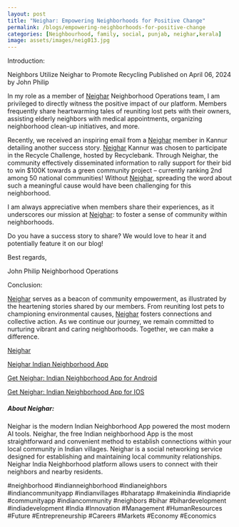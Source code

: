 ```yaml
---
layout: post
title: "Neighar: Empowering Neighborhoods for Positive Change"
permalink: /blogs/empowering-neighborhoods-for-positive-change
categories: [Neighbourhood, family, social, punjab, neighar,kerala]
image: assets/images/neig013.jpg
---
```



Introduction:
 
 
Neighbors Utilize Neighar to Promote Recycling
Published on April 06, 2024 by John Philip

In my role as a member of [Neighar](https://neighar.com/download) Neighborhood Operations team, I am privileged to directly witness the positive impact of our platform. Members frequently share heartwarming tales of reuniting lost pets with their owners, assisting elderly neighbors with medical appointments, organizing neighborhood clean-up initiatives, and more.

Recently, we received an inspiring email from a [Neighar](https://neighar.com/download) member in Kannur detailing another success story. [Neighar](https://neighar.com/download) Kannur was chosen to participate in the Recycle Challenge, hosted by Recyclebank. Through Neighar, the community effectively disseminated information to rally support for their bid to win $100K towards a green community project – currently ranking 2nd among 50 national communities! Without [Neighar](https://neighar.com/download), spreading the word about such a meaningful cause would have been challenging for this neighborhood.

I am always appreciative when members share their experiences, as it underscores our mission at [Neighar](https://neighar.com/download): to foster a sense of community within neighborhoods.

Do you have a success story to share? We would love to hear it and potentially feature it on our blog!

Best regards,

John Philip
Neighborhood Operations



Conclusion:

[Neighar](https://neighar.com/download) serves as a beacon of community empowerment, as illustrated by the heartening stories shared by our members. From reuniting lost pets to championing environmental causes, [Neighar](https://neighar.com/download) fosters connections and collective action. As we continue our journey, we remain committed to nurturing vibrant and caring neighborhoods. Together, we can make a difference.



[Neighar](https://www.neighar.com)

[Neighar Indian Neighborhood App](https://neighar.com/download)

[Get Neighar: Indian Neighborhood App for Android](https://play.google.com/store/apps/details?id=com.neighar.app)

[Get Neighar: Indian Neighborhood App for IOS](https://apps.apple.com/us/app/neighar-india-neighborhood-app/id6471035218)

##### About Neighar:

Neighar is the modern Indian Neighborhood App powered the most modern AI tools. Neighar, the free Indian neighborhood App is the most straightforward and convenient method to establish connections within your local community in Indian villages. Neighar is a social networking service designed for establishing and maintaining local community relationships. Neighar India Neighborhood platform allows users to connect with their neighbors and nearby residents.

#neighborhood #indianneighborhood #indianeighbors #indiancommunityapp #indianvillages #bharatapp #makeinindia #indiapride #communityapp #indiancommunity #neighbors #bihar #bihardevelopment #indiadevelopment #India #Innovation #Management #HumanResources #Future #Entrepreneurship #Careers #Markets #Economy #Economics